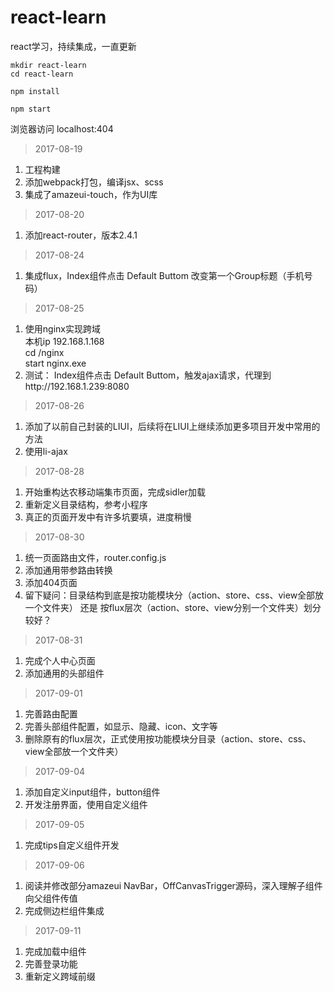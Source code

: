 # react-learn
react学习，持续集成，一直更新

```
mkdir react-learn
cd react-learn

npm install 

npm start
```
浏览器访问 localhost:404

> 2017-08-19
1. 工程构建
2. 添加webpack打包，编译jsx、scss
3. 集成了amazeui-touch，作为UI库

> 2017-08-20
1. 添加react-router，版本2.4.1

> 2017-08-24
1. 集成flux，Index组件点击 Default Buttom 改变第一个Group标题（手机号码）

> 2017-08-25
1. 使用nginx实现跨域 </br>
本机ip 192.168.1.168 </br>
cd  /nginx  </br>
start nginx.exe
2. 测试： Index组件点击 Default Buttom，触发ajax请求，代理到http://192.168.1.239:8080

> 2017-08-26
1. 添加了以前自己封装的LIUI，后续将在LIUI上继续添加更多项目开发中常用的方法
2. 使用li-ajax

> 2017-08-28
1. 开始重构达农移动端集市页面，完成sidler加载
2. 重新定义目录结构，参考小程序
3. 真正的页面开发中有许多坑要填，进度稍慢

> 2017-08-30
1. 统一页面路由文件，router.config.js
2. 添加通用带参路由转换
3. 添加404页面
4. 留下疑问：目录结构到底是按功能模块分（action、store、css、view全部放一个文件夹） 还是 按flux层次（action、store、view分别一个文件夹）划分较好？

> 2017-08-31
1. 完成个人中心页面
2. 添加通用的头部组件

> 2017-09-01
1. 完善路由配置
2. 完善头部组件配置，如显示、隐藏、icon、文字等
3. 删除原有的flux层次，正式使用按功能模块分目录（action、store、css、view全部放一个文件夹）

> 2017-09-04
1. 添加自定义input组件，button组件
2. 开发注册界面，使用自定义组件

> 2017-09-05
1. 完成tips自定义组件开发

> 2017-09-06
1. 阅读并修改部分amazeui NavBar，OffCanvasTrigger源码，深入理解子组件向父组件传值
2. 完成侧边栏组件集成

> 2017-09-11
1. 完成加载中组件
2. 完善登录功能
3. 重新定义跨域前缀